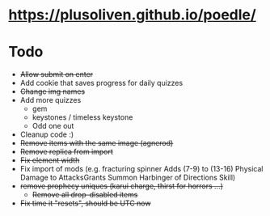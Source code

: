 # https://plusoliven.github.io/poedle/

# Todo
- ~~Allow submit on enter~~
- Add cookie that saves progress for daily quizzes
- ~~Change img names~~
- Add more quizzes 
  - gem
  - keystones / timeless keystone
  - Odd one out
- Cleanup code :)
- ~~Remove items with the same image (agnerod)~~
- ~~Remove replica from import~~
- ~~Fix element width~~
- Fix import of mods (e.g. fracturing spinner Adds (7-9) to (13-16) Physical Damage to AttacksGrants Summon Harbinger of Directions Skill)
- ~~remove prophecy uniques (karui charge, thirst for horrors ...)~~
  - ~~Remove all drop-disabled items~~
- ~~Fix time it "resets", should be UTC now~~
